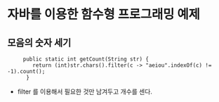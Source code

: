 # 자바를 이용한 함수형 프로그래밍 예제

## 모음의 숫자 세기 

```
	 public static int getCount(String str) {
	    return (int)str.chars().filter(c -> "aeiou".indexOf(c) != -1).count();
	  }    
```
* filter 를 이용해서 필요한 것만 남겨두고 개수를 센다. 

